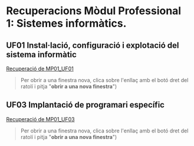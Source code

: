 # Recuperacions Mòdul Professional 1: Sistemes informàtics.

## UF01 Instal·lació, configuració i explotació del sistema informàtic
[Recuperació de MP01_UF01](recuperacio/MP01_UF01/README.md)
   > Per obrir a una finestra nova, clica sobre l'enllaç amb el botó dret del ratolí i pitja "**obrir a una nova finestra**")

## UF03 Implantació de programari específic
[Recuperació de MP01_UF03](recuperacio/MP01_UF03/README.md)
 > Per obrir a una finestra nova, clica sobre l'enllaç amb el botó dret del ratolí i pitja "**obrir a una nova finestra**")
